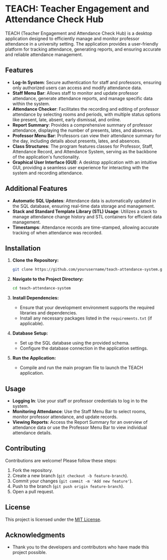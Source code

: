 # TEACH: Teacher Engagement and Attendance Check Hub

TEACH (Teacher Engagement and Attendance Check Hub) is a desktop application designed to efficiently manage and monitor professor attendance in a university setting. The application provides a user-friendly platform for tracking attendance, generating reports, and ensuring accurate and reliable attendance management.

## Features

- **Log-In System**: Secure authentication for staff and professors, ensuring only authorized users can access and modify attendance data.
- **Staff Menu Bar**: Allows staff to monitor and update professor attendance, generate attendance reports, and manage specific data within the system.
- **Attendance Checker**: Facilitates the recording and editing of professor attendance by selecting rooms and periods, with multiple status options like present, late, absent, early dismissal, and online.
- **Report Summary**: Provides a comprehensive summary of professor attendance, displaying the number of presents, lates, and absences.
- **Professor Menu Bar**: Professors can view their attendance summary for the day, including details about presents, lates, and absences.
- **Class Structures**: The program features classes for Professor, Staff, Attendance Record, and Attendance System, serving as the backbone of the application's functionality.
- **Graphical User Interface (GUI)**: A desktop application with an intuitive GUI, providing a seamless user experience for interacting with the system and recording attendance.

## Additional Features

- **Automatic SQL Updates**: Attendance data is automatically updated in the SQL database, ensuring real-time data storage and management.
- **Stack and Standard Template Library (STL) Usage**: Utilizes a stack to manage attendance change history and STL containers for efficient data management.
- **Timestamps**: Attendance records are time-stamped, allowing accurate tracking of when attendance was recorded.

## Installation

1. **Clone the Repository:**
   ```bash
   git clone https://github.com/yourusername/teach-attendance-system.git
   ```
2. **Navigate to the Project Directory:**
   ```bash
   cd teach-attendance-system
   ```
3. **Install Dependencies:**
   - Ensure that your development environment supports the required libraries and dependencies.
   - Install any necessary packages listed in the `requirements.txt` (if applicable).

4. **Database Setup:**
   - Set up the SQL database using the provided schema.
   - Configure the database connection in the application settings.

5. **Run the Application:**
   - Compile and run the main program file to launch the TEACH application.

## Usage

- **Logging In**: Use your staff or professor credentials to log in to the system.
- **Monitoring Attendance**: Use the Staff Menu Bar to select rooms, monitor professor attendance, and update records.
- **Viewing Reports**: Access the Report Summary for an overview of attendance data or use the Professor Menu Bar to view individual attendance details.

## Contributing

Contributions are welcome! Please follow these steps:

1. Fork the repository.
2. Create a new branch (`git checkout -b feature-branch`).
3. Commit your changes (`git commit -m 'Add new feature'`).
4. Push to the branch (`git push origin feature-branch`).
5. Open a pull request.

## License

This project is licensed under the [MIT License](LICENSE).

## Acknowledgments

- Thank you to the developers and contributors who have made this project possible.
